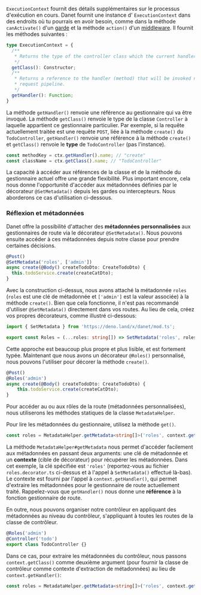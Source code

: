 `ExecutionContext` fournit des détails supplémentaires sur le processus d'exécution en cours. Danet fournit une instance d' `ExecutionContext` dans des endroits où tu pourrais en avoir besoin, comme dans la méthode `canActivate()` d'un [garde](https://savory.github.io/Danet/overview/guards/) et la méthode `action()` d'un [middleware](https://savory.github.io/Danet/overview/middlewares/). Il fournit les méthodes suivantes :

```ts
type ExecutionContext = {
  /**
   * Returns the type of the controller class which the current handler belongs to.
   */
  getClass(): Constructor;
  /**
   * Returns a reference to the handler (method) that will be invoked next in the
   * request pipeline.
   */
  getHandler(): Function;
}
```

La méthode `getHandler()` renvoie une référence au gestionnaire qui va être invoqué. La méthode `getClass()` renvoie le type de la classe `Controller` à laquelle appartient ce gestionnaire particulier. Par exemple, si la requête actuellement traitée est une requête `POST`, liée à la méthode `create()` du `TodoController`, `getHandler()` renvoie une référence à la méthode `create()` et `getClass()` renvoie le **type** de `TodoController` (pas l'instance).

```typescript
const methodKey = ctx.getHandler().name; // "create"
const className = ctx.getClass().name; // "TodoController"
```

La capacité à accéder aux références de la classe et de la méthode du gestionnaire actuel offre une grande flexibilité. Plus important encore, cela nous donne l'opportunité d'accéder aux métadonnées définies par le décorateur `@SetMetadata()` depuis les gardes ou intercepteurs. Nous aborderons ce cas d'utilisation ci-dessous.

### Réflexion et métadonnées

Danet offre la possibilité d'attacher des **métadonnées personnalisées** aux gestionnaires de route via le décorateur `@SetMetadata()`. Nous pouvons ensuite accéder à ces métadonnées depuis notre classe pour prendre certaines décisions.

```typescript todo.controller.ts
@Post()
@SetMetadata('roles', ['admin'])
async create(@Body() createTodoDto: CreateTodoDto) {
  this.todoService.create(createCatDto);
}
```

Avec la construction ci-dessus, nous avons attaché la métadonnée `roles` (`roles` est une clé de métadonnée et `['admin']` est la valeur associée) à la méthode `create()`. Bien que cela fonctionne, il n'est pas recommandé d'utiliser `@SetMetadata()` directement dans vos routes. Au lieu de cela, créez vos propres décorateurs, comme illustré ci-dessous:

```typescript roles.decorators.ts
import { SetMetadata } from 'https://deno.land/x/danet/mod.ts';

export const Roles = (...roles: string[]) => SetMetadata('roles', roles);
```

Cette approche est beaucoup plus propre et plus lisible, et est fortement typée. Maintenant que nous avons un décorateur `@Roles()` personnalisé, nous pouvons l'utiliser pour décorer la méthode `create()`.

```typescript todo.controller.ts
@Post()
@Roles('admin')
async create(@Body() createTodoDto: CreateTodoDto) {
    this.todoService.create(createCatDto);
}
```

Pour accéder au ou aux rôles de la route (métadonnées personnalisées), nous utiliserons les méthodes statiques de la classe `MetadataHelper`.

Pour lire les métadonnées du gestionnaire, utilisez la méthode `get()`.

```typescript
const roles = MetadataHelper.getMetadata<string[]>('roles', context.getHandler());
```

La méthode `MetadataHelper#getMetadata` nous permet d'accéder facilement aux métadonnées en passant deux arguments: une clé de métadonnée et un **contexte** (cible de décorateur) pour récupérer les métadonnées. Dans cet exemple, la clé spécifiée est `'roles'` (reportez-vous au fichier `roles.decorator.ts` ci-dessus et à l'appel à `SetMetadata()` effectué là-bas). Le contexte est fourni par l'appel à `context.getHandler()`, qui permet d'extraire les métadonnées pour le gestionnaire de route actuellement traité. Rappelez-vous que `getHandler()` nous donne une **référence** à la fonction gestionnaire de route.

En outre, nous pouvons organiser notre contrôleur en appliquant des métadonnées au niveau du contrôleur, s'appliquant à toutes les routes de la classe de contrôleur.

```typescript todo.controller.ts
@Roles('admin')
@Controller('todo')
export class TodoController {}
```

Dans ce cas, pour extraire les métadonnées du contrôleur, nous passons `context.getClass()` comme deuxième argument (pour fournir la classe de contrôleur comme contexte d'extraction de métadonnées) au lieu de `context.getHandler()`:

```typescript roles.guard.ts
const roles = MetadataHelper.getMetadata<string[]>('roles', context.getClass());
```